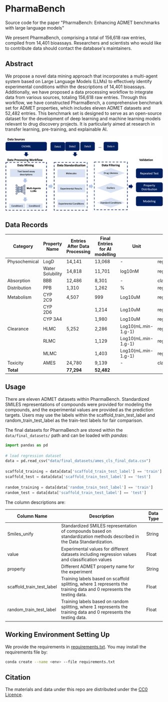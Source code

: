 # PharmaBench

Source code for the paper "PharmaBench: Enhancing ADMET benchmarks with large language models"

We present PharmaBench, comprising a total of 156,618 raw entries, compiled from 14,401 bioassays. Researchers and scientists who would like to contribute data should contact the database's maintainers.

## Abstract


We propose a novel data mining approach that incorporates a multi-agent system based on Large Language Models (LLMs) to effectively identify experimental conditions within the descriptions of 14,401 bioassays. Additionally, we have proposed a data processing workflow to integrate data from various sources, totaling 156,618 raw entries. Through this workflow, we have constructed PharmaBench, a comprehensive benchmark set for ADMET properties, which includes eleven ADMET datasets and 52,482 entries. This benchmark set is designed to serve as an open-source dataset for the development of deep learning and machine learning models relevant to drug discovery projects. It is particularly aimed at research in transfer learning, pre-training, and explainable AI.

![workflow](images/workflow.png)

## Data Records


| Category             | Property Name     | Entries After Data Processing | Final Entries for AI modelling | Unit                | Mission Type  |
|----------------------|-------------------|-------------------------------|--------------------------------|---------------------|---------------|
| Physochemical        | LogD              | 14,141                        | 13,068                         | -                   | regression    |
|                      | Water Solubility  | 14,818                        | 11,701                         | log10nM             | regression    |
| Absorption           | BBB               | 12,486                        | 8,301                          | -                   | classification|
| Distribution         | PPB               | 1,310                         | 1,262                          | %                   | regression    |
| Metabolism           | CYP 2C9           | 4,507                         | 999                            | Log10uM             | regression    |
|                      | CYP 2D6           |                               | 1,214                          | Log10uM             | regression    |
|                      | CYP 3A4           |                               | 1,980                          | Log10uM             | regression    |
| Clearance            | HLMC              | 5,252                         | 2,286                          | Log10(mL.min-1.g-1) | regression    |
|                      | RLMC              |                               | 1,129                          | Log10(mL.min-1.g-1) | regression    |
|                      | MLMC              |                               | 1,403                          | Log10(mL.min-1.g-1) | regression    |
| Toxicity             | AMES              | 24,780                        | 9,139                          | -                   | classification|
| **Total**            |                   | **77,294**                    | **52,482**                     |                     |               |

## Usage

There are eleven ADMET datasets within PharmaBench. Standardized SMILES representations of compounds were provided for modeling the compounds, and the experimental values are provided as the prediction targets. Users may use the labels within the scaffold\_train\_test\_label and random\_train\_test\_label as the train-test labels for fair comparison.


The final datasets for PharmaBench are stored within the `data/final_datasets/` path and can be loaded with *pandas*:

```python
import pandas as pd

# load regression dataset
data = pd.read_csv("data/final_datasets/ames_cls_final_data.csv")

scaffold_training = data[data['scaffold_train_test_label'] == 'train']
scaffold_test = data[data['scaffold_train_test_label'] == 'test']

random_training = data[data['random_train_test_label'] == 'train']
random_test = data[data['scaffold_train_test_label'] == 'test']
```
The column descriptions are:

| Column Name                 | Description                                                                                   | Data Type |
|-----------------------------|-----------------------------------------------------------------------------------------------|-----------|
| Smiles_unify                | Standardized SMILES representation of compounds based on standardization methods described in the Data Standardization. | String    |
| value                       | Experimental values for different datasets including regression values and classification values | Float     |
| property                    | Different ADMET property name for the experiment                                              | String    |
| scaffold_train_test_label   | Training labels based on scaffold splitting, where 1 represents the training data and 0 represents the testing data. | Float     |
| random_train_test_label     | Training labels based on random splitting, where 1 represents the training data and 0 represents the testing data. | Float     |

## Working Environment Setting Up

We provide the requirements in [requirements.txt](requirements.txt). You may install the requirements file by:
```bash
conda create --name <env> --file requirements.txt
```


## Citation



The materials and data under this repo are distributed under the
[CC0 Licence](http://creativecommons.org/publicdomain/zero/1.0/).